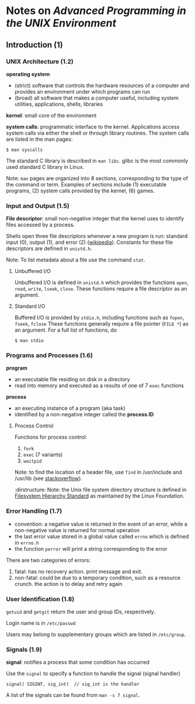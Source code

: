 # Notes on *Advanced Programming in the UNIX Environment*

## Introduction (1)

### UNIX Architecture (1.2)

**operating system**

-   (strict) software that controls the hardware resources of a computer
    and provides an environment under which programs can run
-   (broad) all software that makes a computer useful, including system
    utilities, applications, shells, libraries

**kernel**: small core of the environment

**system calls**: programmatic interface to the kernel.  Applications
access system calls via either the shell or through library routines.
The system calls are listed in the man pages:

    $ man syscalls

The standard C library is described in `man libc`.  glibc is the most
commonly used standard C library in Linux.

Note: `man` pages are organized into 8 sections, corresponding to the
type of the command or term.  Examples of sections include (1) executable
programs, (2) system calls provided by the kernel, (6) games.

### Input and Output (1.5)

**File descriptor**: small non-negative integer that the kernel uses to
identify files accessed by a process.

Shells open three file descriptors whenever a new program is run:
standard input (0), output (1), and error (2) ([wikipedia](https://en.wikipedia.org/wiki/File_descriptor%5Dwikipedia)).  Constants
for these file descriptors are defined in `unistd.h`.

Note: To list metadata about a file use the command `stat`.

1.  Unbuffered I/O

    Unbuffered I/O is defined in `unistd.h` which provides the functions
    `open`, `read`, `write`, `lseek`, `close`.  These functions require a
    file descriptor as an argument.

2.  Standard I/O

    Buffered I/O is provided by `stdio.h`, including functions such as
    `fopen`, `fseek`, `fclose` These functions generally require a file
    pointer (`FILE *`) as an argument.  For a full list of functions, do
    
        $ man stdio

### Programs and Processes (1.6)

**program**

-   an executable file residing on disk in a directory
-   read into memory and executed as a results of one of 7 `exec` functions

**process**

-   an executing instance of a program (aka task)
-   identified by a non-negative integer called the **process ID**

1.  Process Control

    Functions for process control:
    
    1.  `fork`
    2.  `exec` (7 variants)
    3.  `waitpid`
    
    Note: to find the location of a header file, use `find` in
    /usr/include and /usr/lib (see [stackoverflow](http://stackoverflow.com/questions/13079650/how-can-i-find-the-header-files-of-the-c-programming-language-in-linux)).
    
    :dirstructure:
    Note: the Unix file system directory structure is defined in
    [Filesystem Hierarchy Standard](https://en.wikipedia.org/wiki/Filesystem_Hierarchy_Standard) as maintained by the Linux Foundation.

### Error Handling (1.7)

-   convention: a negative value is returned in the event of an error,
    while a non-negative value is returned for normal operation
-   the last error value stored in a global value called `errno` which
    is defined in `errno.h`
-   the function `perror` will print a string corresponding to the error

There are two categories of errors:

1.  fatal: has no recovery action.  print message and exit.
2.  non-fatal: could be due to a temporary condition, such as a
    resource crunch.  the action is to delay and retry again

### User Identification (1.8)

`getuid` and `getgit` return the user and group IDs, respectively.

Login name is in `/etc/passwd`

Users may belong to supplementary groups which are listed in
`/etc/group`.

### Signals (1.9)

**signal**: notifies a process that some condition has occurred

Use the `signal` to specify a function to handle the signal (signal handler)

    signal( SIGINT, sig_int)  // sig_int is the handler

A list of the signals can be found from `man -s 7 signal`.
